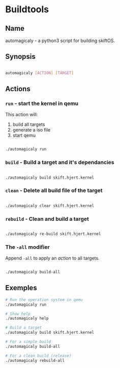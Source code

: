 # Buildtools

## Name

automagicaly - a python3 script for building skiftOS.

## Synopsis

```sh

automagicaly [ACTION] [TARGET]

```

## Actions

### `run` - start the kernel in qemu

This action will:
   1. build all targets
   2. generate a iso file
   3. start qemu  

```sh

./automagicaly run

```

### `build` - Build a target and it's dependancies

```sh

./automagicaly build skift.hjert.kernel

```

### `clean` - Delete all build file of the target

```sh

./automagicaly clear skift.hjert.kernel

```

### `rebuild` - Clean and build a target

```sh

./automagicaly re-build skift.hjert.kernel

```

### The `-all` modifier

Append `-all` to apply an *action* to all targets.

```sh

./automagicaly build-all

```

## Exemples

```sh
# Run the operation system in qemu
./automagicaly run

# Show help
./automagicaly help

# Build a target
./automagicaly build skift.hjert.kernel

# For a simple build
./automagicaly build-all

# For a clean build (release)
./automagicaly rebuild-all
```